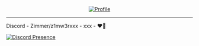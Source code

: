 <div align="center"><a href="https://discord.gg"><img alt="Profile" src=""></a></div>

---

Discord - Zimmer/z1mw3rxxx - xxx - ❤🌸

[![Discord Presence](https://lanyard.cnrad.dev/api/731344648563589212)](https://discord.com/users/731344648563589212)

